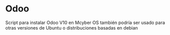 # Odoo
Script para instalar Odoo V10 en Mcyber OS  también podría ser usado para otras versiones de Ubuntu o distribuciones basadas en debian
